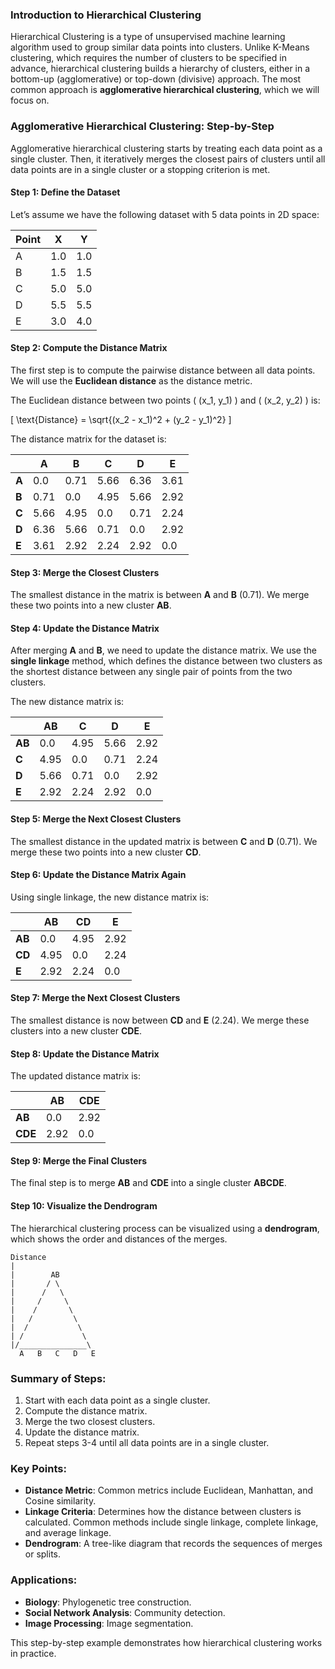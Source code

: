 ### Introduction to Hierarchical Clustering

Hierarchical Clustering is a type of unsupervised machine learning algorithm used to group similar data points into clusters. Unlike K-Means clustering, which requires the number of clusters to be specified in advance, hierarchical clustering builds a hierarchy of clusters, either in a bottom-up (agglomerative) or top-down (divisive) approach. The most common approach is **agglomerative hierarchical clustering**, which we will focus on.

### Agglomerative Hierarchical Clustering: Step-by-Step

Agglomerative hierarchical clustering starts by treating each data point as a single cluster. Then, it iteratively merges the closest pairs of clusters until all data points are in a single cluster or a stopping criterion is met.

#### Step 1: Define the Dataset
Let’s assume we have the following dataset with 5 data points in 2D space:

| Point | X   | Y   |
|-------|-----|-----|
| A     | 1.0 | 1.0 |
| B     | 1.5 | 1.5 |
| C     | 5.0 | 5.0 |
| D     | 5.5 | 5.5 |
| E     | 3.0 | 4.0 |

#### Step 2: Compute the Distance Matrix
The first step is to compute the pairwise distance between all data points. We will use the **Euclidean distance** as the distance metric.

The Euclidean distance between two points \( (x_1, y_1) \) and \( (x_2, y_2) \) is:

\[
\text{Distance} = \sqrt{(x_2 - x_1)^2 + (y_2 - y_1)^2}
\]

The distance matrix for the dataset is:

|       | A     | B     | C     | D     | E     |
|-------|-------|-------|-------|-------|-------|
| **A** | 0.0   | 0.71  | 5.66  | 6.36  | 3.61  |
| **B** | 0.71  | 0.0   | 4.95  | 5.66  | 2.92  |
| **C** | 5.66  | 4.95  | 0.0   | 0.71  | 2.24  |
| **D** | 6.36  | 5.66  | 0.71  | 0.0   | 2.92  |
| **E** | 3.61  | 2.92  | 2.24  | 2.92  | 0.0   |

#### Step 3: Merge the Closest Clusters
The smallest distance in the matrix is between **A** and **B** (0.71). We merge these two points into a new cluster **AB**.

#### Step 4: Update the Distance Matrix
After merging **A** and **B**, we need to update the distance matrix. We use the **single linkage** method, which defines the distance between two clusters as the shortest distance between any single pair of points from the two clusters.

The new distance matrix is:

|       | AB    | C     | D     | E     |
|-------|-------|-------|-------|-------|
| **AB**| 0.0   | 4.95  | 5.66  | 2.92  |
| **C** | 4.95  | 0.0   | 0.71  | 2.24  |
| **D** | 5.66  | 0.71  | 0.0   | 2.92  |
| **E** | 2.92  | 2.24  | 2.92  | 0.0   |

#### Step 5: Merge the Next Closest Clusters
The smallest distance in the updated matrix is between **C** and **D** (0.71). We merge these two points into a new cluster **CD**.

#### Step 6: Update the Distance Matrix Again
Using single linkage, the new distance matrix is:

|       | AB    | CD    | E     |
|-------|-------|-------|-------|
| **AB**| 0.0   | 4.95  | 2.92  |
| **CD**| 4.95  | 0.0   | 2.24  |
| **E** | 2.92  | 2.24  | 0.0   |

#### Step 7: Merge the Next Closest Clusters
The smallest distance is now between **CD** and **E** (2.24). We merge these clusters into a new cluster **CDE**.

#### Step 8: Update the Distance Matrix
The updated distance matrix is:

|       | AB    | CDE   |
|-------|-------|-------|
| **AB**| 0.0   | 2.92  |
| **CDE**| 2.92  | 0.0   |

#### Step 9: Merge the Final Clusters
The final step is to merge **AB** and **CDE** into a single cluster **ABCDE**.

#### Step 10: Visualize the Dendrogram
The hierarchical clustering process can be visualized using a **dendrogram**, which shows the order and distances of the merges.

```
Distance
|
|        AB
|       / \
|      /   \
|     /     \
|    /       \
|   /         \
|  /           \
| /             \
|/_______________\
  A   B   C   D   E
```

### Summary of Steps:
1. Start with each data point as a single cluster.
2. Compute the distance matrix.
3. Merge the two closest clusters.
4. Update the distance matrix.
5. Repeat steps 3-4 until all data points are in a single cluster.

### Key Points:
- **Distance Metric**: Common metrics include Euclidean, Manhattan, and Cosine similarity.
- **Linkage Criteria**: Determines how the distance between clusters is calculated. Common methods include single linkage, complete linkage, and average linkage.
- **Dendrogram**: A tree-like diagram that records the sequences of merges or splits.

### Applications:
- **Biology**: Phylogenetic tree construction.
- **Social Network Analysis**: Community detection.
- **Image Processing**: Image segmentation.

This step-by-step example demonstrates how hierarchical clustering works in practice.

